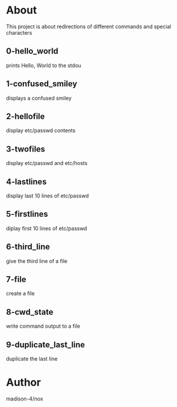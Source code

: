 # About
This project is about redirections of different commands and special characters
## 0-hello_world
prints Hello, World to the stdou
## 1-confused_smiley
displays a confused smiley
## 2-hellofile
display etc/passwd contents
## 3-twofiles
display etc/passwd and etc/hosts 
## 4-lastlines
display last 10 lines of etc/passwd
## 5-firstlines
diplay first 10 lines of etc/passwd
## 6-third_line
give the third line of a file
## 7-file
create a file
## 8-cwd_state
write command output to a file
## 9-duplicate_last_line
duplicate the last line

# Author
madison-4/nox